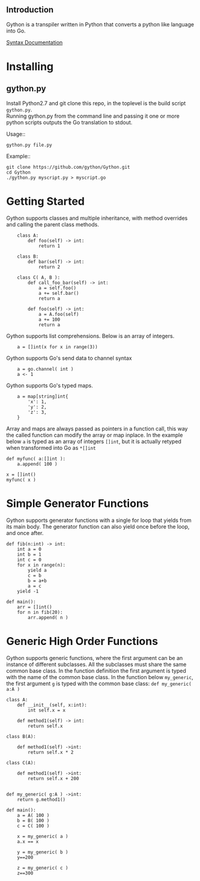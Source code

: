 Introduction
------------
Gython is a transpiler written in Python that converts a python like language into Go.

[Syntax Documentation](https://github.com/PythonJS/PythonJS/blob/master/doc/go_syntax.md)


Installing
===============


gython.py
--------------------------------------
Install Python2.7 and git clone this repo, in the toplevel is the build script `gython.py`.  
Running gython.py from the command line and passing it one or more python scripts outputs
the Go translation to stdout.

Usage::

	gython.py file.py

Example::

	git clone https://github.com/gython/Gython.git
	cd Gython
	./gython.py myscript.py > myscript.go


Getting Started
===============
Gython supports classes and multiple inheritance, with method overrides and calling the parent class methods.

```
	class A:
		def foo(self) -> int:
			return 1

	class B:
		def bar(self) -> int:
			return 2

	class C( A, B ):
		def call_foo_bar(self) -> int:
			a = self.foo()
			a += self.bar()
			return a

		def foo(self) -> int:
			a = A.foo(self)
			a += 100
			return a

```

Gython supports list comprehensions.
Below is an array of integers.

```
	a = []int(x for x in range(3))
```

Gython supports Go's send data to channel syntax

```
	a = go.channel( int )
	a <- 1

```

Gython supports Go's typed maps.

```
	a = map[string]int{
		'x': 1,
		'y': 2,
		'z': 3,
	}

```

Array and maps are always passed as pointers in a function call, this way the called function can modify the array or map inplace.
In the example below `a` is typed as an array of integers `[]int`, but it is actually retyped when transformed into Go as `*[]int`
```
def myfunc( a:[]int ):
	a.append( 100 )

x = []int()
myfunc( x )

```

Simple Generator Functions
==========================
Gython supports generator functions with a single for loop that yields from its main body.
The generator function can also yield once before the loop, and once after.
```
def fib(n:int) -> int:
	int a = 0
	int b = 1
	int c = 0
	for x in range(n):
		yield a
		c = b
		b = a+b
		a = c
	yield -1

def main():
	arr = []int()
	for n in fib(20):
		arr.append( n )
```

Generic High Order Functions
==========================
Gython supports generic functions, where the first argument can be an instance of different subclasses.
All the subclasses must share the same common base class.  In the function definition the first argument
is typed with the name of the common base class.  In the function below `my_generic`, the first argument `g`
is typed with the common base class: `def my_generic( a:A )`


```
class A:
	def __init__(self, x:int):
		int self.x = x

	def method1(self) -> int:
		return self.x

class B(A):

	def method1(self) ->int:
		return self.x * 2

class C(A):

	def method1(self) ->int:
		return self.x + 200


def my_generic( g:A ) ->int:
	return g.method1()

def main():
	a = A( 100 )
	b = B( 100 )
	c = C( 100 )

	x = my_generic( a )
	a.x == x

	y = my_generic( b )
	y==200

	z = my_generic( c )
	z==300

```